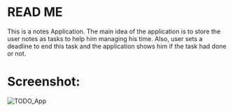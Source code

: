 # READ ME

This is a notes Application.
The main idea of the application is to store the user notes as tasks to
help him managing his time.
Also, user sets a deadline to end this task and the application shows
him if the task had done or not.

# Screenshot:

![TODO_App](https://user-images.githubusercontent.com/84459939/189492563-a9be39f7-04c9-46cd-bed2-e2d97e00f375.png)
